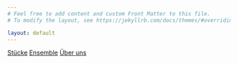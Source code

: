 ```yaml
---
# Feel free to add content and custom Front Matter to this file.
# To modify the layout, see https://jekyllrb.com/docs/themes/#overriding-theme-defaults

layout: default
---
```

[Stücke](/stuecke)
[Ensemble](/ensemble)
[Über uns](/about)
